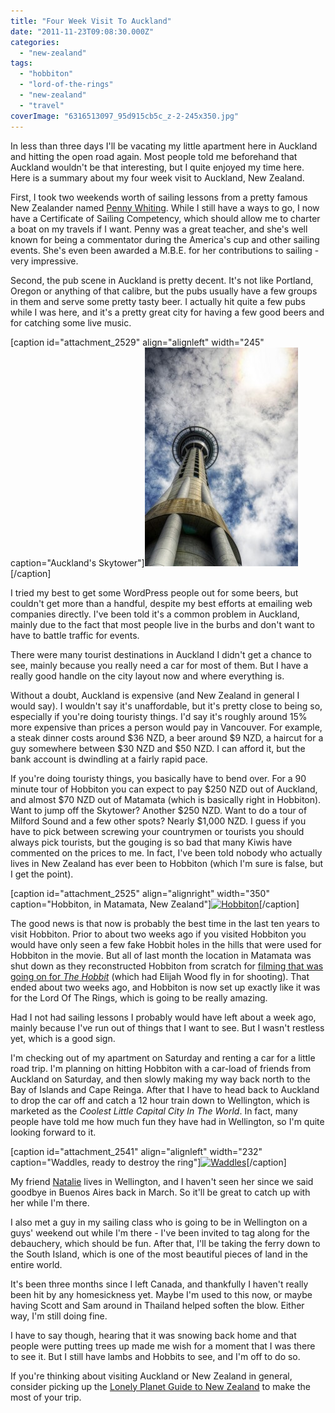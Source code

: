```yaml
---
title: "Four Week Visit To Auckland"
date: "2011-11-23T09:08:30.000Z"
categories: 
  - "new-zealand"
tags: 
  - "hobbiton"
  - "lord-of-the-rings"
  - "new-zealand"
  - "travel"
coverImage: "6316513097_95d915cb5c_z-2-245x350.jpg"
---
```


In less than three days I'll be vacating my little apartment here in Auckland and hitting the open road again. Most people told me beforehand that Auckland wouldn't be that interesting, but I quite enjoyed my time here. Here is a summary about my four week visit to Auckland, New Zealand.

First, I took two weekends worth of sailing lessons from a pretty famous New Zealander named [Penny Whiting](http://www.pennywhiting.com/about/). While I still have a ways to go, I now have a Certificate of Sailing Competency, which should allow me to charter a boat on my travels if I want. Penny was a great teacher, and she's well known for being a commentator during the America's cup and other sailing events. She's even been awarded a M.B.E. for her contributions to sailing - very impressive.

Second, the pub scene in Auckland is pretty decent. It's not like Portland, Oregon or anything of that calibre, but the pubs usually have a few groups in them and serve some pretty tasty beer. I actually hit quite a few pubs while I was here, and it's a pretty great city for having a few good beers and for catching some live music.

\[caption id="attachment\_2529" align="alignleft" width="245" caption="Auckland's Skytower"\][![](images/6316513097_95d915cb5c_z-2-245x350.jpg "Auckland's Skytower")](http://www.migratorynerd.com/wordpress/wp-content/uploads/2011/11/6316513097_95d915cb5c_z-2.jpg)\[/caption\]

I tried my best to get some WordPress people out for some beers, but couldn't get more than a handful, despite my best efforts at emailing web companies directly. I've been told it's a common problem in Auckland, mainly due to the fact that most people live in the burbs and don't want to have to battle traffic for events.

There were many tourist destinations in Auckland I didn't get a chance to see, mainly because you really need a car for most of them. But I have a really good handle on the city layout now and where everything is.

Without a doubt, Auckland is expensive (and New Zealand in general I would say). I wouldn't say it's unaffordable, but it's pretty close to being so, especially if you're doing touristy things. I'd say it's roughly around 15% more expensive than prices a person would pay in Vancouver. For example, a steak dinner costs around $36 NZD, a beer around $9 NZD, a haircut for a guy somewhere between $30 NZD and $50 NZD. I can afford it, but the bank account is dwindling at a fairly rapid pace.

If you're doing touristy things, you basically have to bend over. For a 90 minute tour of Hobbiton you can expect to pay $250 NZD out of Auckland, and almost $70 NZD out of Matamata (which is basically right in Hobbiton). Want to jump off the Skytower? Another $250 NZD. Want to do a tour of Milford Sound and a few other spots? Nearly $1,000 NZD. I guess if you have to pick between screwing your countrymen or tourists you should always pick tourists, but the gouging is so bad that many Kiwis have commented on the prices to me. In fact, I've been told nobody who actually lives in New Zealand has ever been to Hobbiton (which I'm sure is false, but I get the point).

\[caption id="attachment\_2525" align="alignright" width="350" caption="Hobbiton, in Matamata, New Zealand"\][![](images/hobbiton-350x233.jpg "Hobbiton")](http://www.migratorynerd.com/wordpress/wp-content/uploads/2011/11/hobbiton.jpeg)\[/caption\]

The good news is that now is probably the best time in the last ten years to visit Hobbiton. Prior to about two weeks ago if you visited Hobbiton you would have only seen a few fake Hobbit holes in the hills that were used for Hobbiton in the movie. But all of last month the location in Matamata was shut down as they reconstructed Hobbiton from scratch for [filming that was going on for _The Hobbit_](http://www.aintitcool.com/node/51787) (which had Elijah Wood fly in for shooting). That ended about two weeks ago, and Hobbiton is now set up exactly like it was for the Lord Of The Rings, which is going to be really amazing.

Had I not had sailing lessons I probably would have left about a week ago, mainly because I've run out of things that I want to see. But I wasn't restless yet, which is a good sign.

I'm checking out of my apartment on Saturday and renting a car for a little road trip. I'm planning on hitting Hobbiton with a car-load of friends from Auckland on Saturday, and then slowly making my way back north to the Bay of Islands and Cape Reinga. After that I have to head back to Auckland to drop the car off and catch a 12 hour train down to Wellington, which is marketed as the _Coolest Little Capital City In The World_. In fact, many people have told me how much fun they have had in Wellington, so I'm quite looking forward to it.

\[caption id="attachment\_2541" align="alignleft" width="232" caption="Waddles, ready to destroy the ring"\][![](images/6285017354_eff2339d81_z-232x350.jpg "Waddles")](http://www.migratorynerd.com/wordpress/wp-content/uploads/2011/11/6285017354_eff2339d81_z.jpg)\[/caption\]

My friend [Natalie](http://suitcaseentrepreneur.com/) lives in Wellington, and I haven't seen her since we said goodbye in Buenos Aires back in March. So it'll be great to catch up with her while I'm there.

I also met a guy in my sailing class who is going to be in Wellington on a guys' weekend out while I'm there - I've been invited to tag along for the debauchery, which should be fun. After that, I'll be taking the ferry down to the South Island, which is one of the most beautiful pieces of land in the entire world.

It's been three months since I left Canada, and thankfully I haven't really been hit by any homesickness yet. Maybe I'm used to this now, or maybe having Scott and Sam around in Thailand helped soften the blow. Either way, I'm still doing fine.

I have to say though, hearing that it was snowing back home and that people were putting trees up made me wish for a moment that I was there to see it. But I still have lambs and Hobbits to see, and I'm off to do so.

If you're thinking about visiting Auckland or New Zealand in general, consider picking up the [Lonely Planet Guide to New Zealand](http://amzn.to/190Qtwm) to make the most of your trip.
